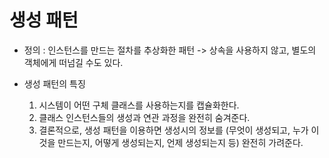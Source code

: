 # 생성 패턴

* 정의 : 인스턴스를 만드는 절차를 추상화한 패턴 -> 상속을 사용하지 않고, 별도의 객체에게 떠넘길 수도 있다.  

* 생성 패턴의 특징
	1. 시스템이 어떤 구체 클래스를 사용하는지를 캡슐화한다.
	2. 클래스 인스턴스들의 생성과 연관 과정을 완전히 숨겨준다. 
	3. 결론적으로, 생성 패턴을 이용하면 생성시의 정보를 (무엇이 생성되고, 누가 이것을 만드는지, 어떻게 생성되는지, 언제 생성되는지 등) 완전히 가려준다.